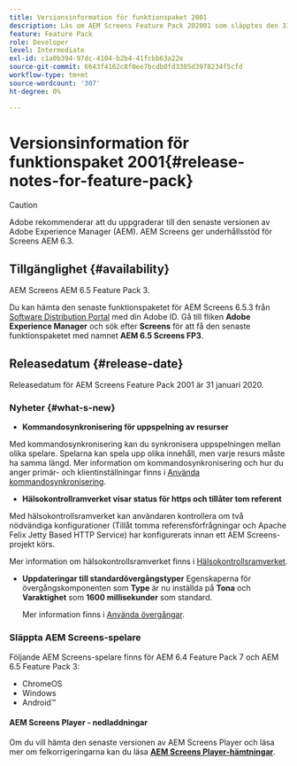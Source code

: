 ```yaml
---
title: Versionsinformation för funktionspaket 2001
description: Läs om AEM Screens Feature Pack 202001 som släpptes den 31 januari 2020.
feature: Feature Pack
role: Developer
level: Intermediate
exl-id: c1a0b394-97dc-4104-b2b4-41fcbb63a22e
source-git-commit: 6643f4162c8f0ee7bcdb0fd3305d3978234f5cfd
workflow-type: tm+mt
source-wordcount: '307'
ht-degree: 0%

---
```


# Versionsinformation för funktionspaket 2001{#release-notes-for-feature-pack}

>[!CAUTION]
>
>Adobe rekommenderar att du uppgraderar till den senaste versionen av Adobe Experience Manager (AEM). AEM Screens ger underhållsstöd för Screens AEM 6.3.

## Tillgänglighet {#availability}

AEM Screens AEM 6.5 Feature Pack 3.

Du kan hämta den senaste funktionspaketet för AEM Screens 6.5.3 från [Software Distribution Portal](https://experience.adobe.com/#/downloads/content/software-distribution/en/aem.html) med din Adobe ID. Gå till fliken **Adobe Experience Manager** och sök efter **Screens** för att få den senaste funktionspaketet med namnet **AEM 6.5 Screens FP3**.

## Releasedatum {#release-date}

Releasedatum för AEM Screens Feature Pack 2001 är 31 januari 2020.

### Nyheter {#what-s-new}

* **Kommandosynkronisering för uppspelning av resurser**

Med kommandosynkronisering kan du synkronisera uppspelningen mellan olika spelare. Spelarna kan spela upp olika innehåll, men varje resurs måste ha samma längd.
Mer information om kommandosynkronisering och hur du anger primär- och klientinställningar finns i [Använda kommandosynkronisering](using-command-sync.md).

* **Hälsokontrollramverket visar status för https och tillåter tom referent**

Med hälsokontrollsramverket kan användaren kontrollera om två nödvändiga konfigurationer (Tillåt tomma referensförfrågningar och Apache Felix Jetty Based HTTP Service) har konfigurerats innan ett AEM Screens-projekt körs.

Mer information om hälsokontrollsramverket finns i [Hälsokontrollsramverket](/help/user-guide/configuring-screens-introduction.md#health-check-framework).

* **Uppdateringar till standardövergångstyper**
Egenskaperna för övergångskomponenten som **Type** är nu inställda på **Tona** och **Varaktighet** som **1600 millisekunder** som standard.

  Mer information finns i [Använda övergångar](/help/user-guide/applying-transitions.md).


### Släppta AEM Screens-spelare

Följande AEM Screens-spelare finns för AEM 6.4 Feature Pack 7 och AEM 6.5 Feature Pack 3:

* ChromeOS
* Windows
* Android™

#### AEM Screens Player - nedladdningar

Om du vill hämta den senaste versionen av AEM Screens Player och läsa mer om felkorrigeringarna kan du läsa [**AEM Screens Player-hämtningar**](https://download.macromedia.com/screens/).
